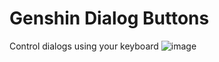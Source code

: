 # Genshin Dialog Buttons

Control dialogs using your keyboard
![image](https://user-images.githubusercontent.com/56781705/232607417-29ed222e-2dc8-4c49-a4d3-67008bc8db52.png)
